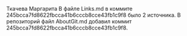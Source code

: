 Ткачева Маргарита
В файле Links.md в коммите 245bcca7fd8622fbcca41b6cccb8cce43fb1c9f8 было 2 источника.
В репозиторий файл AboutGit.md добавил коммит 245bcca7fd8622fbcca41b6cccb8cce43fb1c9f8.